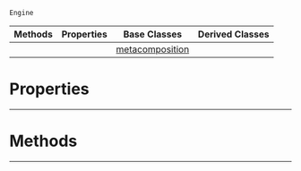  `Engine`

|Methods|Properties|Base Classes|Derived Classes|
|---|---|---|---|
| | |[metacomposition](https://github.com/PlasmaEngine/PlasmaDocs/tree/master/docs/C%2B%2B/code_reference/class_reference/metacomposition.markdown)| |


 #  Properties


---  
 #  Methods


---  
 

 